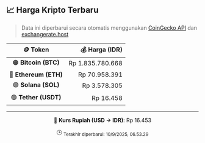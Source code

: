 

<!-- HARGA_KRIPTO -->
## 📈 Harga Kripto Terbaru

> Data ini diperbarui secara otomatis menggunakan [CoinGecko API](https://www.coingecko.com/) dan [exchangerate.host](https://exchangerate.host/)

<div align="center">

| 🪙 Token | 💰 Harga (IDR) |
|:------:|---------------:|
| 🟠 **Bitcoin (BTC)**   | Rp 1.835.780.668 |
| 🔵 **Ethereum (ETH)**  | Rp 70.958.391 |
| 🟣 **Solana (SOL)**    | Rp 3.578.305 |
| 🟢 **Tether (USDT)**   | Rp 16.458 |

---

💱 **Kurs Rupiah (USD → IDR)**: Rp 16.453

🕒 <sub>Terakhir diperbarui: 10/9/2025, 06.53.29</sub>

</div>
<!-- /HARGA_KRIPTO -->